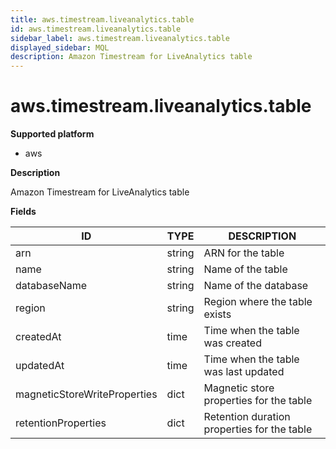 ```yaml
---
title: aws.timestream.liveanalytics.table
id: aws.timestream.liveanalytics.table
sidebar_label: aws.timestream.liveanalytics.table
displayed_sidebar: MQL
description: Amazon Timestream for LiveAnalytics table
---
```


# aws.timestream.liveanalytics.table

**Supported platform**

- aws

**Description**

Amazon Timestream for LiveAnalytics table

**Fields**

| ID                           | TYPE   | DESCRIPTION                                 |
| ---------------------------- | ------ | ------------------------------------------- |
| arn                          | string | ARN for the table                           |
| name                         | string | Name of the table                           |
| databaseName                 | string | Name of the database                        |
| region                       | string | Region where the table exists               |
| createdAt                    | time   | Time when the table was created             |
| updatedAt                    | time   | Time when the table was last updated        |
| magneticStoreWriteProperties | dict   | Magnetic store properties for the table     |
| retentionProperties          | dict   | Retention duration properties for the table |
